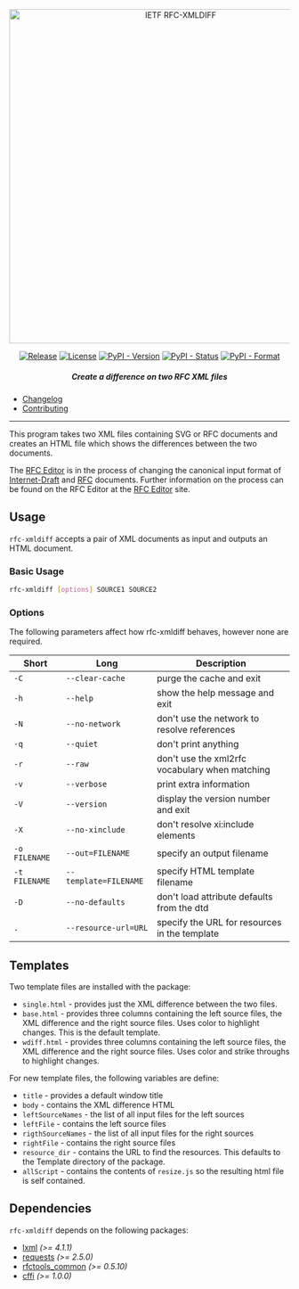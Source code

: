 <div align="center">
    
<img src="https://raw.githubusercontent.com/ietf-tools/common/main/assets/logos/ietf-rfc-xmldiff-logo.svg" alt="IETF RFC-XMLDIFF" width="600" />
    
[![Release](https://img.shields.io/github/release/ietf-tools/rfc-xmldiff.svg?style=flat&maxAge=360)](https://github.com/ietf-tools/rfc-xmldiff/releases)
[![License](https://img.shields.io/github/license/ietf-tools/rfc-xmldiff)](https://github.com/ietf-tools/rfc-xmldiff/blob/main/LICENSE)
[![PyPI - Version](https://img.shields.io/pypi/v/rfc-xmldiff)](https://pypi.org/project/rfc-xmldiff/)
[![PyPI - Status](https://img.shields.io/pypi/status/rfc-xmldiff)](https://pypi.org/project/rfc-xmldiff/)
[![PyPI - Format](https://img.shields.io/pypi/format/rfc-xmldiff)](https://pypi.org/project/rfc-xmldiff/)

##### Create a difference on two RFC XML files

</div>

- [Changelog](https://github.com/ietf-tools/rfc-xmldiff/blob/main/CHANGELOG.md)
- [Contributing](https://github.com/ietf-tools/.github/blob/main/CONTRIBUTING.md)

---

This program takes two XML files containing SVG or RFC documents and creates an HTML file which shows the differences between the two documents.

The [RFC Editor](https://www.rfc-editor.org) is in the process of changing the canonical input format of [Internet-Draft](https://en.wikipedia.org/wiki/Internet_Draft) and [RFC](https://en.wikipedia.org/wiki/Request_for_Comments) documents.  Further information on the process can be found on the RFC Editor at the [RFC Editor](https://www.rfc-editor.org) site.

## Usage

`rfc-xmldiff` accepts a pair of XML documents as input and outputs an HTML document.

### Basic Usage

```sh
rfc-xmldiff [options] SOURCE1 SOURCE2
```

### Options

The following parameters affect how rfc-xmldiff behaves, however none are required.

| Short         | Long                  | Description                                    |
|---------------|-----------------------|------------------------------------------------|
| `-C`          | `--clear-cache`       | purge the cache and exit                       |
| `-h`          | `--help`              | show the help message and exit                 |
| `-N`          | `--no-network`        | don't use the network to resolve references    |
| `-q`          | `--quiet`             | don't print anything                           |
| `-r`          | `--raw`               | don't use the xml2rfc vocabulary when matching |
| `-v`          | `--verbose`           | print extra information                        |
| `-V`          | `--version`           | display the version number and exit            |
| `-X`          | `--no-xinclude`       | don't resolve xi:include elements              |
| `-o FILENAME` | `--out=FILENAME`      | specify an output filename                     |
| `-t FILENAME` | `--template=FILENAME` | specify HTML template filename                 |
| `-D`          | `--no-defaults`       | don't load attribute defaults from the dtd     |
| `.`           | `--resource-url=URL`  | specify the URL for resources in the template  |

## Templates

Two template files are installed with the package:

- `single.html` - provides just the XML difference between the two files.
- `base.html` - provides three columns containing the left source files, the XML difference and the right source files. Uses color to highlight changes. This is the default template.
- `wdiff.html` - provides three columns containing the left source files, the XML difference and the right source files. Uses color and strike throughs to highlight changes.

For new template files, the following variables are define:

- `title` - provides a default window title
- `body` - contains the XML difference HTML
- `leftSourceNames` - the list of all input files for the left sources
- `leftFile` - contains the left source files
- `rigthSourceNames` - the list of all input files for the right sources
- `rightFile` - contains the right source files
- `resource_dir` - contains the URL to find the resources. This defaults to the Template directory of the package.
- `allScript` - contains the contents of `resize.js` so the resulting html file is self contained.

## Dependencies

`rfc-xmldiff` depends on the following packages:

- [lxml](http://lxml.de) *(>= 4.1.1)*
- [requests](http://docs.python-requests.org) *(>= 2.5.0)*
- [rfctools_common](https://pypi.python.org/pypi/pip) *(>= 0.5.10)*
- [cffi](https://pypi.python.org/pypi/pip) *(>= 1.0.0)*
